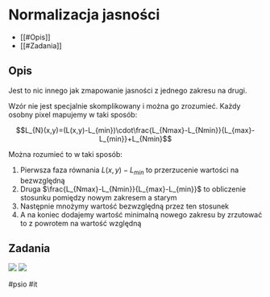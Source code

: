 # Normalizacja jasności
- [[#Opis]]
- [[#Zadania]]

## Opis

Jest to nic innego jak zmapowanie jasności z jednego zakresu na drugi.

Wzór nie jest specjalnie skomplikowany i można go zrozumieć.
Każdy osobny pixel mapujemy w taki sposób:

$$L_{N}(x,y)=(L(x,y)-L_{min})\cdot\frac{L_{Nmax}-L_{Nmin}}{L_{max}-L_{min}}+L_{Nmin}$$

Można rozumieć to w taki sposób:

1. Pierwsza faza równania $L(x,y)-L_{min}$ to przerzucenie wartości na bezwzględną
2. Druga $\frac{L_{Nmax}-L_{Nmin}}{L_{max}-L_{min}}$ to obliczenie stosunku pomiędzy nowym zakresem a starym 
3. Następnie mnożymy wartość bezwzględną przez ten stosunek
4. A na koniec dodajemy wartość minimalną nowego zakresu by zrzutować to z powrotem na wartość względną

## Zadania
![](https://i.imgur.com/dTrXsVM.png)
![](https://i.imgur.com/sn7pz5M.png)


#psio #it